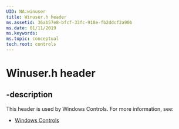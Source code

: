 ```yaml
---
UID: NA:winuser
title: Winuser.h header
ms.assetid: 36ab57e8-bfcf-33fc-918e-fb2ddcf2a90b
ms.date: 01/11/2019
ms.keywords: 
ms.topic: conceptual
tech.root: controls
---
```


# Winuser.h header


## -description


This header is used by Windows Controls. For more information, see:

- [Windows Controls](../_controls/index.md)

